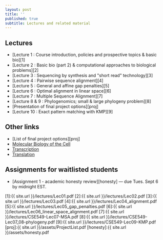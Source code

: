 ```yaml
---
layout: post
title: ''
published: true
subtitle: Lectures and related material
---
```

## Lectures

 * [Lecture 1 : Course introduction, policies and prospective topics & basic bio][1]
 * [Lecture 2 : Basic bio (part 2) & computational approaches to biological problems][2]
 * [Lecture 3 : Sequencing by synthesis and "short read" technology][3]
 * [Lecture 4 : Pairwise sequence alignment][4]
 * [Lecture 5 : General and affine gap penalties][5]
 * [Lecture 6 : Optimal alignment in linear space][6]
 * [Lecture 7 : Multiple Sequence Alignment][7]
 * [Lecture 8 & 9 : Phylogenomics; small & large phylogeny problem][8]
 * [Presentation of final project options][proj]
 * [Lecture 10 : Exact pattern matching with KMP][9]
 
## Other links
 * [List of final project options][proj]
 * [Molecular Biology of the Cell](http://osp.mans.edu.eg/tmahdy/surgeons/ebooks/Books/Alberts%20-%20Molecular%20Biology%20of%20the%20Cell.pdf)
 * [Transcription](https://www.dnalc.org/resources/3d/12-transcription-basic.html)
 * [Translation](https://www.dnalc.org/resources/3d/15-translation-basic.html)

## Assignments for waitlisted students
 * [Assignment 1 - academic honesty review][honesty] — due Tues. Sept 6 by midnight EST.

[1]:{{ site.url }}/lectures/Lec01.pdf
[2]:{{ site.url }}/lectures/Lec02.pdf
[3]:{{ site.url }}/lectures/Lec03.pdf
[4]:{{ site.url }}/lectures/Lec04_alignment.pdf
[5]:{{ site.url }}/lectures/Lec05_gap_penalties.pdf
[6]:{{ site.url }}/lectures/Lec06_linear_space_alignment.pdf
[7]:{{ site.url }}/lectures/CSE549-Lec07-MSA.pdf
[8]:{{ site.url }}/lectures/CSE549-Lec07_08-phylogeny.pdf
[9]:{{ site.url }}/lectures/CSE549-Lec09-KMP.pdf
[proj]:{{ site.url }}/assets/ProjectList.pdf
[honesty]:{{ site.url }}/assets/honesty.pdf
